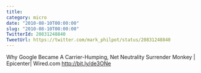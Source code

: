 ```yaml
---
title: 
category: micro
date: "2010-08-10T00:00:00"
slug: "2010-08-10T00:00:00"
TwitterId: 20831248840
TweetUrl: https://twitter.com/mark_philpot/status/20831248840
---
```


Why Google Became A Carrier-Humping, Net Neutrality Surrender Monkey |
Epicenter| Wired.com http://bit.ly/de3ONe
